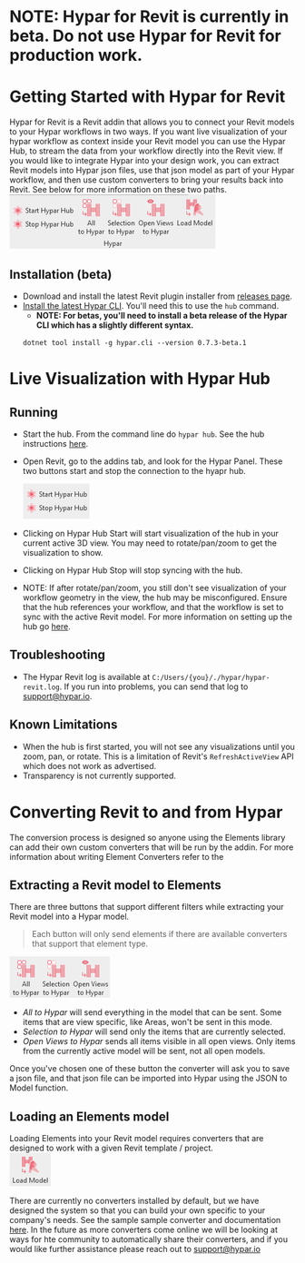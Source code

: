 # **NOTE: Hypar for Revit is currently in beta. Do not use Hypar for Revit for production work.**

# Getting Started with Hypar for Revit
Hypar for Revit is a Revit addin that allows you to connect your Revit models to your Hypar workflows in two ways.  If you want live visualization of your hypar workflow as context inside your Revit model you can use the Hypar Hub, to stream the data from your workflow directly into the Revit view.  If you would like to integrate Hypar into your design work, you can extract Revit models into Hypar json files, use that json model as part of your Hypar workflow, and then use custom converters to bring your results back into Revit.  See below for more information on these two paths.  
  ![](./images/RevitHyparAddin.png)

## Installation (beta)
- Download and install the latest Revit plugin installer from [releases page](https://github.com/hypar-io/Elements/releases).
- [Install the latest Hypar CLI](https://hypar-io.github.io/Elements/C-Sharp.html#installing-and-using-the-hypar-cli). You'll need this to use the `hub` command. 
  - **NOTE: For betas, you'll need to install a beta release of the Hypar CLI which has a slightly different syntax.** 
  ```
  dotnet tool install -g hypar.cli --version 0.7.3-beta.1
  ```

# Live Visualization with Hypar Hub
## Running
- Start the hub. From the command line do `hypar hub`. See the hub instructions [here](./Hub.md).
- Open Revit, go to the addins tab, and look for the Hypar Panel. These two buttons start and stop the connection to the hyapr hub.

    ![](./images/RevitHyparAddinHub.png)

- Clicking on Hypar Hub Start will start visualization of the hub in your current active 3D view. You may need to rotate/pan/zoom to get the visualization to show.
- Clicking on Hypar Hub Stop will stop syncing with the hub.
- NOTE: If after rotate/pan/zoom, you still don't see visualization of your workflow geometry in the view, the hub may be misconfigured. Ensure that the hub references your workflow, and that the workflow is set to sync with the active Revit model. For more information on setting up the hub go [here](./Hub.md).

## Troubleshooting
- The Hypar Revit log is available at `C:/Users/{you}/./hypar/hypar-revit.log`. If you run into problems, you can send that log to support@hypar.io.

## Known Limitations
- When the hub is first started, you will not see any visualizations until you zoom, pan, or rotate. This is a limitation of Revit's `RefreshActiveView` API which does not work as advertised.
- Transparency is not currently supported.

# Converting Revit to and from Hypar
The conversion process is designed so anyone using the Elements library can add their own custom converters that will be run by the addin.  For more information about writing Element Converters refer to the 

## Extracting a Revit model to Elements
There are three buttons that support different filters while extracting your Revit model into a Hypar model.  
> Each button will only send elements if there are available converters that support that element type.

![](./images/RevitHyparAddinToHypar.png)
- *All to Hypar* will send everything in the model that can be sent.  Some items that are view specific, like Areas, won't be sent in this mode. 
- *Selection to Hypar* will send only the items that are currently selected.
- *Open Views to Hypar* sends all items visible in all open views.  Only items from the currently active model will be sent, not all open models.

Once you've chosen one of these button the converter will ask you to save a json file, and that json file can be imported into Hypar using the JSON to Model function.

## Loading an Elements model
Loading Elements into your Revit model requires converters that are designed to 
work with a given Revit template / project.  
![](./images/RevitHyparAddinFromHypar.png)

There are currently no converters installed by default, but we have designed the system so that you can build your own specific to your company's needs.  See the sample sample converter and documentation [here](https://github.com/hypar-io/ElementConverterSamples).  In the future as more converters come online we will be looking at ways for hte community to automatically share their converters, and if you would like further assistance please reach out to support@hypar.io